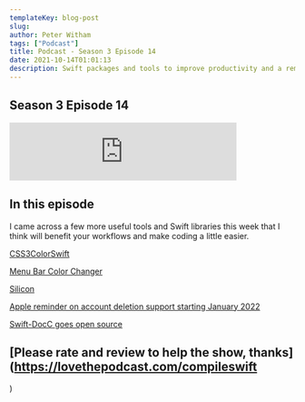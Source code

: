```yaml
---
templateKey: blog-post
slug: 
author: Peter Witham
tags: ["Podcast"]
title: Podcast - Season 3 Episode 14
date: 2021-10-14T01:01:13
description: Swift packages and tools to improve productivity and a reminder from Apple
---
```


## Season 3 Episode 14

<iframe src="https://anchor.fm/compileswift/embed/episodes/Swift-packages-and-tools-to-improve-productivity-e18osko" height="102px" width="400px" frameborder="0" scrolling="no"></iframe>

## In this episode

I came across a few more useful tools and Swift libraries this week that I think will benefit your workflows and make coding a little easier.

[CSS3ColorSwift](https://iosexample.com/a-uicolor-extension-with-css3-color-names/)

[Menu Bar Color Changer](https://iosexample.com/simple-utility-to-change-macos-big-sur-menu-bar-color-by-appending-a-solid-color-or-gradient-rectangle-to-a-wallpaper-image/)

[Silicon]( https://github.com/DigiDNA/Silicon)

[Apple reminder on account deletion support starting January 2022]( https://developer.apple.com/news/?id=mdkbobfo
)

[Swift-DocC goes open source](https://swift.org/blog/swift-docc/)

## [Please rate and review to help the show, thanks](https://lovethepodcast.com/compileswift
)
